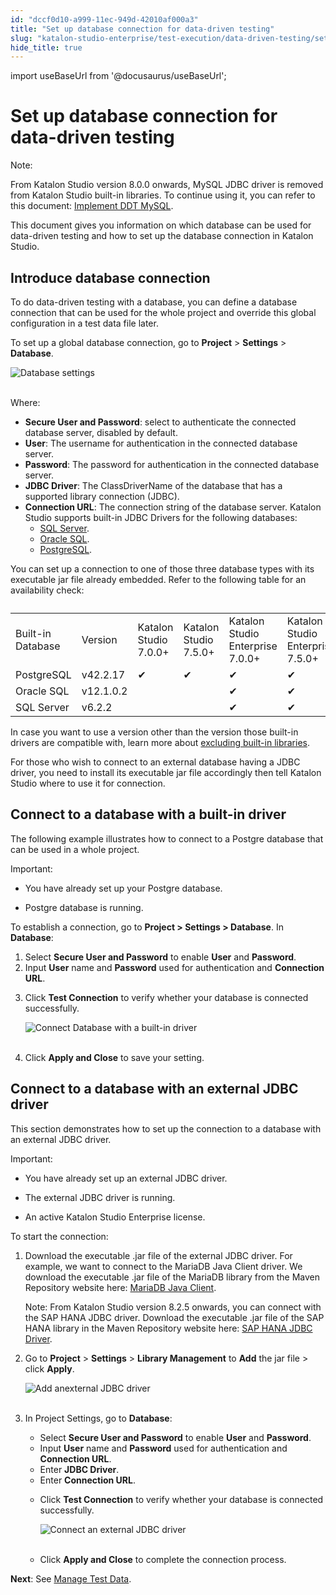 ```yaml
---
id: "dccf0d10-a999-11ec-949d-42010af000a3"
title: "Set up database connection for data-driven testing"
slug: "katalon-studio-enterprise/test-execution/data-driven-testing/set-up-database-connection-for-data-driven-testing"
hide_title: true
---
```

import useBaseUrl from '@docusaurus/useBaseUrl';

    

# <a id="id" class="anchor_top_offset"/><a id="ariaid-title1" class="anchor_top_offset"/>Set up database connection for data-driven testing

    
      
<div xmlns="http://www.w3.org/1999/xhtml" className="note note note_note"><span className="note__title">Note:</span> 
  <p className="p">From Katalon Studio version 8.0.0 onwards, MySQL JDBC driver is
    removed from Katalon Studio built-in libraries. To continue using
    it, you can refer to this document: <a className="xref j-external-link" href="https://docs.katalon.com/katalon-studio/tutorials/how-to-implement-ddt-mysql.html" target="_blank">Implement
      DDT MySQL</a>.</p>
</div>
      
<p xmlns="http://www.w3.org/1999/xhtml" className="p">This document gives you information on which database can be   used for data-driven testing and how to set up the database   connection in Katalon Studio.</p> 
    
  

## <a id="id_1" class="anchor_top_offset"/>Introduce database connection

<p xmlns="http://www.w3.org/1999/xhtml" className="p">To do data-driven testing with a database, you can define a   database connection that can be used for the whole project and   override this global configuration in a test data file later.</p> 
<p xmlns="http://www.w3.org/1999/xhtml" className="p">To set up a global database connection, go to   <strong className="ph b">Project</strong> &gt; <strong className="ph b">Settings</strong> &gt;   <strong className="ph b">Database</strong>.</p> 
<p xmlns="http://www.w3.org/1999/xhtml" className="p">   <img className="image" src={useBaseUrl("https://github.com/katalon-studio/docs-images/raw/master/katalon-studio/docs/database-settings/KS-DATABASE-Database-settings.png")} alt="Database settings" /><br /><br /> </p> 
<p xmlns="http://www.w3.org/1999/xhtml" className="p">Where:</p> 
<ul xmlns="http://www.w3.org/1999/xhtml" className="ul"><li className="li">     <strong className="ph b">Secure User and Password</strong>: select to     authenticate the connected database server, disabled by     default.</li><li className="li">     <strong className="ph b">User</strong>: The username for authentication in the     connected database server.</li><li className="li">     <strong className="ph b">Password</strong>: The password for authentication in     the connected database server.</li><li className="li">     <strong className="ph b">JDBC Driver</strong>: The ClassDriverName of the     database that has a supported library connection (JDBC).</li><li className="li">     <strong className="ph b">Connection URL</strong>: The connection string of the     database server. Katalon Studio supports built-in JDBC Drivers for     the following databases:      <ul className="ul"><li className="li">         <a className="xref j-external-link" href="https://docs.microsoft.com/en-us/sql/connect/jdbc/connecting-to-sql-server-with-the-jdbc-driver?view=sql-server-ver15" target="_blank">SQL           Server</a>.</li><li className="li">         <a className="xref j-external-link" href="https://docs.oracle.com/database/121/JJDBC/urls.htm#JJDBC28268" target="_blank">Oracle           SQL</a>.</li><li className="li">         <a className="xref j-external-link" href="https://jdbc.postgresql.org/documentation/head/connect.html" target="_blank">PostgreSQL</a>.</li></ul>   </li></ul> 
<p xmlns="http://www.w3.org/1999/xhtml" className="p">You can set up a connection to one of those three database types   with its executable jar file already embedded. Refer to the   following table for an availability check:</p> 
<table xmlns="http://www.w3.org/1999/xhtml" className="table"><caption /><tbody className="tbody"><tr className><td className="entry">Built-in Database</td><td className="entry">Version</td><td className="entry">Katalon Studio 7.0.0+</td><td className="entry">Katalon Studio 7.5.0+</td><td className="entry">Katalon Studio Enterprise 7.0.0+</td><td className="entry">Katalon Studio Enterprise 7.5.0+</td></tr><tr className><td className="entry">PostgreSQL</td><td className="entry">v42.2.17</td><td className="entry">✔</td><td className="entry">✔</td><td className="entry">✔</td><td className="entry">✔</td></tr><tr className><td className="entry">Oracle SQL</td><td className="entry">v12.1.0.2</td><td className="entry" /><td className="entry" /><td className="entry">✔</td><td className="entry">✔</td></tr><tr className><td className="entry">SQL         Server</td><td className="entry">v6.2.2</td><td className="entry" /><td className="entry" /><td className="entry">✔</td><td className="entry">✔</td></tr></tbody></table> 
<p xmlns="http://www.w3.org/1999/xhtml" className="p">In case you want to use a version other than the version those   built-in drivers are compatible with, learn more about <a className="xref j-external-link" href="https://docs.katalon.com/katalon-studio/docs/external-libraries.html#exclude-built-in-libraries" target="_blank">excluding     built-in libraries</a>.</p> 
<p xmlns="http://www.w3.org/1999/xhtml" className="p">For those who wish to connect to an external database having a   JDBC driver, you need to install its executable jar file   accordingly then tell Katalon Studio where to use it for   connection.</p> 

## <a id="id_2" class="anchor_top_offset"/>Connect to a database with a built-in driver

<p xmlns="http://www.w3.org/1999/xhtml" className="p">The following example illustrates how to connect to a Postgre   database that can be used in a whole project.</p> 
<div xmlns="http://www.w3.org/1999/xhtml" className="note important note_important"><span className="note__title">Important:</span> 
  <div className="p"> <ul className="ul"><li className="li"><p className="p">You have already set up your Postgre database.</p></li><li className="li"><p className="p">Postgre database is running.</p></li></ul> </div>
</div>
<p xmlns="http://www.w3.org/1999/xhtml" className="p">To establish a connection, go to <strong className="ph b">Project &gt; Settings     &gt; Database</strong>. In <strong className="ph b">Database</strong>:</p> 
<ol xmlns="http://www.w3.org/1999/xhtml" className="ol"><li className="li">Select <strong className="ph b">Secure User and Password</strong> to enable     <strong className="ph b">User</strong> and <strong className="ph b">Password</strong>.</li><li className="li">Input <strong className="ph b">User</strong> name and <strong className="ph b">Password</strong>     used for authentication and <strong className="ph b">Connection URL</strong>.</li><li className="li">     <p className="p">Click <strong className="ph b">Test Connection</strong> to verify whether your       database is connected successfully.</p>     <p className="p">       <img className="image" src={useBaseUrl("https://github.com/katalon-studio/docs-images/raw/master/katalon-studio/docs/database-settings/KS-DATABASE-Connect-built-in-library.png")} alt="Connect Database with a built-in driver" /><br /><br />     </p>   </li><li className="li">     <p className="p">Click <strong className="ph b">Apply and Close</strong> to save your setting.</p>   </li></ol> 

## <a id="id_3" class="anchor_top_offset"/>Connect to a database with an external JDBC driver

<p xmlns="http://www.w3.org/1999/xhtml" className="p">This section demonstrates how to set up the connection to a   database with an external JDBC driver.</p> 
<div xmlns="http://www.w3.org/1999/xhtml" className="note important note_important"><span className="note__title">Important:</span> 
  <div className="p"><ul className="ul"><li className="li"><p className="p"> You have already set up an external JDBC driver.</p></li><li className="li"><p className="p">The external JDBC driver is running.</p></li><li className="li"><p className="p">An active Katalon Studio
          Enterprise license.</p></li></ul></div>
</div>
<p xmlns="http://www.w3.org/1999/xhtml" className="p">To start the connection:</p> 
<ol xmlns="http://www.w3.org/1999/xhtml" className="ol"><li className="li">     <p className="p">Download the executable .jar file of the external JDBC driver.       For example, we want to connect to the MariaDB Java Client driver.       We download the executable .jar file of the MariaDB library from       the Maven Repository website here: <a className="xref j-external-link" href="https://mvnrepository.com/artifact/org.mariadb.jdbc/mariadb-java-client" target="_blank">MariaDB         Java Client</a>.</p>     <div className="note note note_note"><span className="note__title">Note:</span>        From Katalon Studio version 8.2.5 onwards, you can connect with       the SAP HANA JDBC driver. Download the executable .jar file of the       SAP HANA library in the Maven Repository website here: <a className="xref j-external-link" href="https://mvnrepository.com/artifact/com.sap.cloud.db.jdbc/ngdbc" target="_blank">SAP         HANA JDBC Driver</a>.     </div>   </li><li className="li">     <p className="p">Go to <strong className="ph b">Project</strong> &gt; <strong className="ph b">Settings</strong>       &gt; <strong className="ph b">Library Management</strong> to <strong className="ph b">Add</strong>       the jar file &gt; click <strong className="ph b">Apply</strong>.</p>     <p className="p">       <img className="image" src={useBaseUrl("https://github.com/katalon-studio/docs-images/raw/master/katalon-studio/docs/database-settings/KS-DATABASE-Connect-external-library.png")} alt="Add anexternal JDBC driver" /><br /><br />     </p>   </li><li className="li">     <p className="p">In Project Settings, go to <strong className="ph b">Database</strong>:</p>     <ul className="ul"><li className="li">Select <strong className="ph b">Secure User and Password</strong> to enable         <strong className="ph b">User</strong> and <strong className="ph b">Password</strong>.</li><li className="li">Input <strong className="ph b">User</strong> name and <strong className="ph b">Password</strong>         used for authentication and <strong className="ph b">Connection URL</strong>.</li><li className="li">Enter <strong className="ph b">JDBC Driver</strong>.</li><li className="li">Enter <strong className="ph b">Connection URL</strong>.</li><li className="li">         <p className="p">Click <strong className="ph b">Test Connection</strong> to verify whether your           database is connected successfully.</p>         <p className="p">           <img className="image" src={useBaseUrl("https://github.com/katalon-studio/docs-images/raw/master/katalon-studio/docs/database-settings/database-mariadb-new.png")} alt="Connect an external JDBC driver" /><br /><br />         </p>       </li><li className="li">         <p className="p">Click <strong className="ph b">Apply and Close</strong> to complete the           connection process.</p>       </li></ul>   </li></ol> 
<p xmlns="http://www.w3.org/1999/xhtml" className="p">   <strong className="ph b">Next</strong>: See <a className="xref j-external-link" href="https://docs.katalon.com/katalon-studio/docs/manage-test-data.html#create-a-database-data" target="_blank">Manage     Test Data</a>.</p> 
